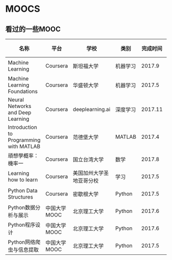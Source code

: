 # MOOCS
看过的一些MOOC
----
名称 | 平台 | 学校 | 类别 | 完成时间 | 代码 | 笔记 | 证书
--- | --- | --- | --- | --- | --- | --- | ---
Machine Learning | Coursera | 斯坦福大学 | 机器学习 | 2017.9 | 无 | 手写 | [证书](https://www.coursera.org/account/accomplishments/verify/FH6WWMCRWTJX)
Machine Learning Foundations | Coursera | 华盛顿大学 | 机器学习 | 2017.5 | 无 | 无 | [证书](https://www.coursera.org/account/accomplishments/verify/P7AQ2NZF7WTS)
Neural Networks and Deep Learning | Coursera | deeplearning.ai | 深度学习 | 2017.11 | [Jupyter Notebook]() | [Jupyter Notebook]() | [证书](https://www.coursera.org/account/accomplishments/verify/P3NVLES3FGHS) 
Introduction to Programming with MATLAB | Coursera | 范德堡大学 | MATLAB | 2017.4 | 无 | 无 | [证书](https://www.coursera.org/account/accomplishments/verify/A4SAMS69F2A6)
頑想學概率：機率一 | Coursera | 国立台湾大学 | 数学 | 2017.8 | 无 | [CSDN](http://blog.csdn.net/EricTCartman/article/details/77622797) | [证书](https://www.coursera.org/account/accomplishments/verify/AW4HFJV2PYQY)
Learning how to learn | Coursera | 美国加州大学圣地亚哥分校 | 学习 | 2017.5 | 无 | 无 | [证书](https://www.coursera.org/account/accomplishments/verify/9PJRVM3BQCDH)
Python Data Structures | Coursera | 密歇根大学 | Python | 2017.5 | 无 | 无 | [证书](https://www.coursera.org/account/accomplishments/verify/7WCFPNHXWP92)
Python数据分析与展示 | 中国大学MOOC | 北京理工大学 | Python | 2017.6 | 无 | 无 | [证书](https://www.icourse163.org/cert/downCert.htm?termId=1001963001#/)
Python程序设计 | 中国大学MOOC | 北京理工大学 | Python | 2017.6 | 无 | 无 | [证书](https://www.icourse163.org/cert/downCert.htm?termId=1002001005#/)
Python网络爬虫与信息提取 | 中国大学MOOC | 北京理工大学 | Python | 2017.5 | 无 | 无 | [证书](https://www.icourse163.org/cert/downChargeCert.htm?termId=1001962001#/)

